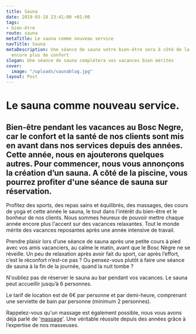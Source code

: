```yaml
---
title: Sauna
date: 2019-03-18 23:41:00 +01:00
tags:
- bien-être
route: sauna
metaTitle: Le sauna comme nouveau service
navTitle: Sauna
metaDescription: Une séance de sauna votre bien-être sera à côté de la piscine pour
  encore plus de confort
slogan: Une séance de sauna complétera vos vacances bien mérités
cover:
  image: "/uploads/saunablog.jpg"
layout: Post
---
```


# Le sauna comme nouveau service.

## Bien-être pendant les vacances au Bosc Negre, car le confort et la santé de nos clients sont mis en avant dans nos services depuis des années. Cette année, nous en ajouterons quelques autres. Pour commencer, nous vous annonçons la création d’un sauna. A côté de la piscine, vous pourrez profiter d'une séance de sauna sur réservation.

Profitez des sports, des repas sains et équilibrés, des massages, des cours de yoga et cette année le sauna, le tout dans l'intérêt du bien-être et le bonheur de nos clients. Nous sommes heureux de pouvoir mettre chaque année encore plus l'accent sur des vacances relaxantes. Tout le monde mérite des vacances reposantes après une année intensive de travail.

Prendre plaisir lors d’une séance de sauna après une petite cours à pied avec vos amis vacanciers, au calme le matin,  avant que le Bosc Nègre ne se réveille. Un peu de relaxation après avoir fait du sport, car après l’effort, c’est le réconfort n’est-ce pas ? 
Ou pensez-vous plutôt à faire une séance de sauna à la fin de la journée, quand la nuit tombe ?

N'oubliez pas de réserver le sauna au bar pendant vos vacances. Le sauna peut accueillir jusqu’à 6 personnes.

Le tarif de location est de 6€ par personne et par demi-heure,  comprenant une serviette de bain par personne (minimum 2 personnes).

Rappelez-vous qu'un massage est également possible, nous vous avons déjà parlé de '[massage](https://www.boscnegre-vacances.com/massage/)'.  Une véritable réussite depuis des années grâce à l’expertise de nos masseuses.

